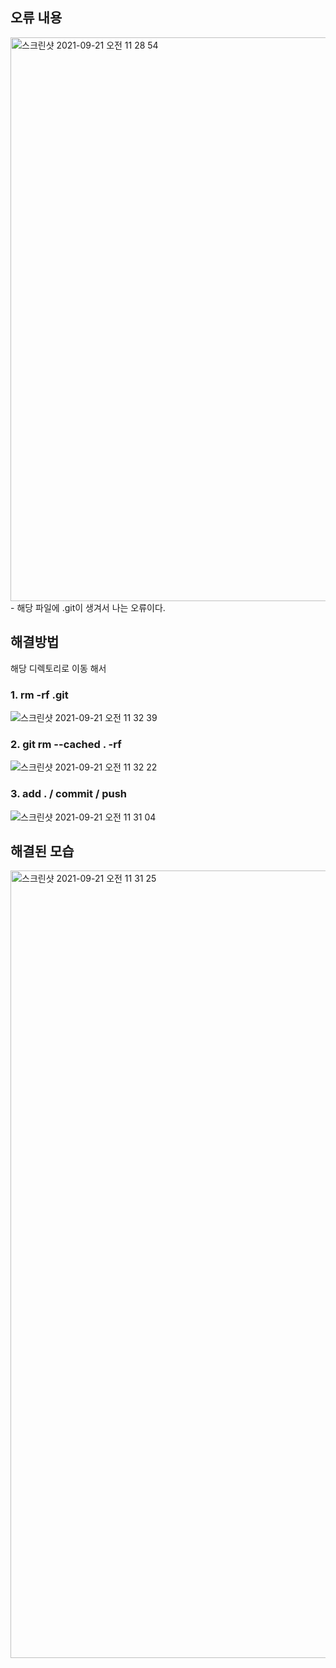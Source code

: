 
## 오류 내용
<img width="902" alt="스크린샷 2021-09-21 오전 11 28 54" src="https://user-images.githubusercontent.com/65120581/134102686-110117bb-a49e-4220-9d2d-a1665360ad16.png">
- 해당 파일에 .git이 생겨서 나는 오류이다.

## 해결방법
해당 디렉토리로 이동 해서 
### 1. rm -rf .git
![스크린샷 2021-09-21 오전 11 32 39](https://user-images.githubusercontent.com/65120581/134102974-fdceb220-08e7-41c1-a37b-c4a4b80c49e2.png)

### 2. git rm --cached . -rf
![스크린샷 2021-09-21 오전 11 32 22](https://user-images.githubusercontent.com/65120581/134102962-4a4fb13a-6752-46a0-909d-eb90998938f5.png)

### 3. add . / commit / push
![스크린샷 2021-09-21 오전 11 31 04](https://user-images.githubusercontent.com/65120581/134102861-c62cba5b-27b8-4236-91cf-be2cba5d87d0.png)


## 해결된 모습
<img width="1260" alt="스크린샷 2021-09-21 오전 11 31 25" src="https://user-images.githubusercontent.com/65120581/134102891-54a468ba-6eb1-42d0-846c-10d7ffc88673.png">
